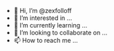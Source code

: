 - 👋 Hi, I’m @zexfolloff
- 👀 I’m interested in ...
- 🌱 I’m currently learning ...
- 💞️ I’m looking to collaborate on ...
- 📫 How to reach me ...

<!---
zexfolloff/zexfolloff is a ✨ special ✨ repository because its `README.md` (this file) appears on your GitHub profile.
You can click the Preview link to take a look at your changes.
--->
